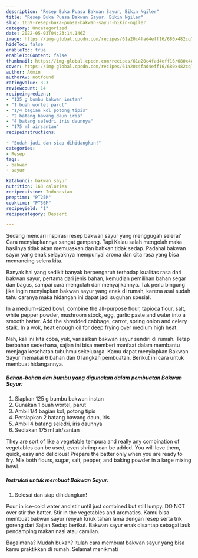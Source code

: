 ```yaml
---
description: "Resep Buka Puasa Bakwan Sayur, Bikin Ngiler"
title: "Resep Buka Puasa Bakwan Sayur, Bikin Ngiler"
slug: 1639-resep-buka-puasa-bakwan-sayur-bikin-ngiler
category: Uncategorized
date: 2022-05-03T04:23:14.146Z
image: https://img-global.cpcdn.com/recipes/61a20c4fad4eff16/680x482cq70/bakwan-sayur-foto-resep-utama.jpg
hideToc: false
enableToc: true
enableTocContent: false
thumbnail: https://img-global.cpcdn.com/recipes/61a20c4fad4eff16/680x482cq70/bakwan-sayur-foto-resep-utama.jpg
cover: https://img-global.cpcdn.com/recipes/61a20c4fad4eff16/680x482cq70/bakwan-sayur-foto-resep-utama.jpg
author: Admin
authorAv: notfound
ratingvalue: 3.3
reviewcount: 14
recipeingredient:
- "125 g bumbu bakwan instan"
- "1 buah wortel parut"
- "1/4 bagian kol potong tipis"
- "2 batang bawang daun iris"
- "4 batang seledri iris daunnya"
- "175 ml airsantan"
recipeinstructions:

- "Sudah jadi dan siap dihidangkan!"
categories:
- Resep
tags:
- bakwan
- sayur

katakunci: bakwan sayur 
nutrition: 163 calories
recipecuisine: Indonesian
preptime: "PT25M"
cooktime: "PT56M"
recipeyield: "1"
recipecategory: Dessert

---
```



Sedang mencari inspirasi resep bakwan sayur yang menggugah selera? Cara menyiapkannya sangat gampang. Tapi Kalau salah mengolah maka hasilnya tidak akan memuaskan dan bahkan tidak sedap. Padahal bakwan sayur yang enak selayaknya mempunyai aroma dan cita rasa yang bisa memancing selera kita.


Banyak hal yang sedikit banyak berpengaruh terhadap kualitas rasa dari bakwan sayur, pertama dari jenis bahan, kemudian pemilihan bahan segar dan bagus, sampai cara mengolah dan menyajikannya. Tak perlu bingung jika ingin menyiapkan bakwan sayur yang enak di rumah, karena asal sudah tahu caranya maka hidangan ini dapat jadi suguhan spesial.

In a medium-sized bowl, combine the all-purpose flour, tapioca flour, salt, white pepper powder, mushroom stock, egg, garlic paste and water into a smooth batter. Add the shredded cabbage, carrot, spring onion and celery stalk. In a wok, heat enough oil for deep frying over medium high heat.


Nah, kali ini kita coba, yuk, variasikan bakwan sayur sendiri di rumah. Tetap berbahan sederhana, sajian ini bisa memberi manfaat dalam membantu menjaga kesehatan tubuhmu sekeluarga. Kamu dapat menyiapkan Bakwan Sayur memakai 6 bahan dan 0 langkah pembuatan. Berikut ini cara untuk membuat hidangannya.

<!--inarticleads1-->

##### Bahan-bahan dan bumbu yang digunakan dalam pembuatan Bakwan Sayur:

1. Siapkan 125 g bumbu bakwan instan
1. Gunakan 1 buah wortel, parut
1. Ambil 1/4 bagian kol, potong tipis
1. Persiapkan 2 batang bawang daun, iris
1. Ambil 4 batang seledri, iris daunnya
1. Sediakan 175 ml air/santan


They are sort of like a vegetable tempura and really any combination of vegetables can be used, even shrimp can be added. You will love them, quick, easy and delicious! Prepare the batter only when you are ready to fry. Mix both flours, sugar, salt, pepper, and baking powder in a large mixing bowl. 

<!--inarticleads2-->

##### Instruksi untuk membuat Bakwan Sayur:


1. Selesai dan siap dihidangkan!

Pour in ice-cold water and stir until just combined but still lumpy. DO NOT over stir the batter. Stir in the vegetables and aromatics. Kamu bisa membuat bakwan sayur renyah kriuk tahan lama dengan resep serta trik goreng dari Sajian Sedap berikut. Bakwan sayur enak disantap sebagai lauk pendamping makan nasi atau camilan. 

Bagaimana? Mudah bukan? Itulah cara membuat bakwan sayur yang bisa kamu praktikkan di rumah. Selamat menikmati
